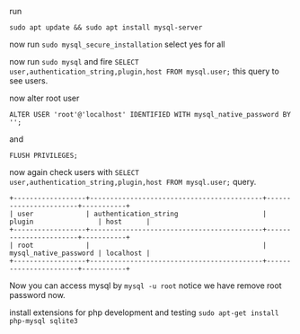 run

`sudo apt update && sudo apt install mysql-server`

now run `sudo mysql_secure_installation` select yes for all

now run `sudo mysql` and fire `SELECT user,authentication_string,plugin,host FROM mysql.user;` this query to see users.

now alter root user 

`ALTER USER 'root'@'localhost' IDENTIFIED WITH mysql_native_password BY '';`

and

`FLUSH PRIVILEGES;`

now again check users with `SELECT user,authentication_string,plugin,host FROM mysql.user;` query. 

```
+------------------+-------------------------------------------+-----------------------+-----------+
| user             | authentication_string                     | plugin                | host      |
+------------------+-------------------------------------------+-----------------------+-----------+
| root             |                                           | mysql_native_password | localhost |
+------------------+-------------------------------------------+-----------------------+-----------+
```

Now you can access mysql by `mysql -u root` notice we have remove root password now. 


install extensions for php development and testing `sudo apt-get install php-mysql sqlite3`
